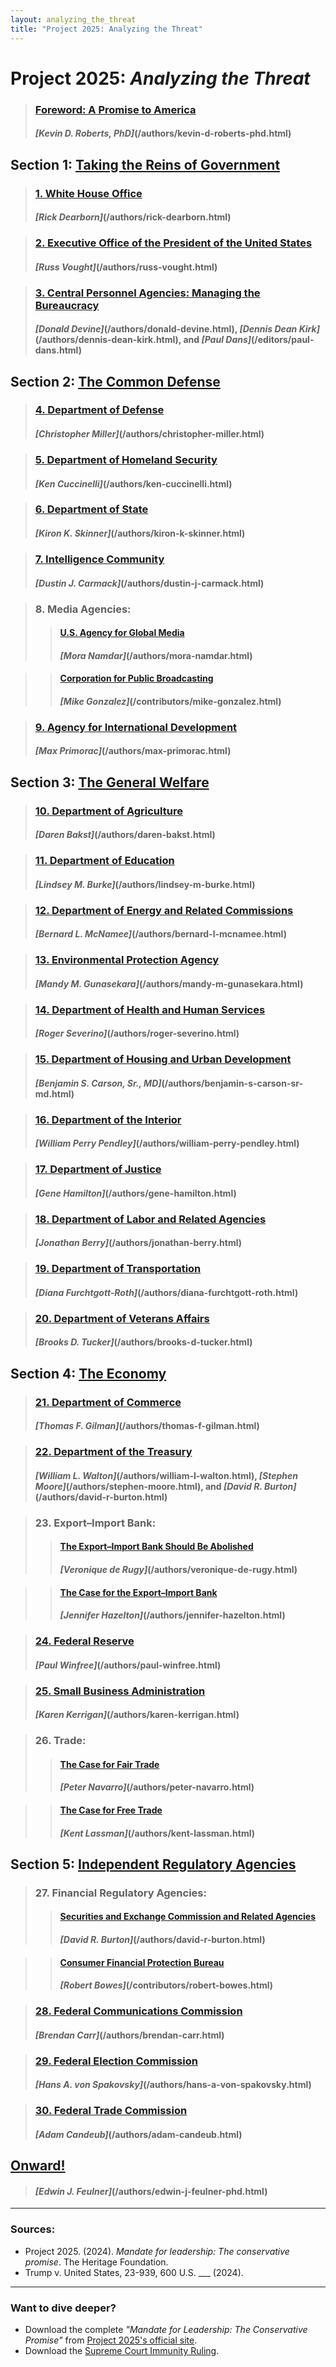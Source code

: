 ```yaml
---
layout: analyzing_the_threat
title: "Project 2025: Analyzing the Threat"
---
```


# Project 2025: *Analyzing the Threat*

> ### [Foreword: A Promise to America](/sections/foreword-a-promise-to-america.html)
> #### *[Kevin D. Roberts, PhD]*(/authors/kevin-d-roberts-phd.html)

## Section 1: [Taking the Reins of Government](/sections/taking-the-reins-of-government.html)

> ### [1. White House Office](/sections/white-house-office.html)
> #### *[Rick Dearborn]*(/authors/rick-dearborn.html)
  
> ### [2. Executive Office of the President of the United States](/sections/executive-office-of-the-president.html)
> #### *[Russ Vought]*(/authors/russ-vought.html)

> ### [3. Central Personnel Agencies: Managing the Bureaucracy](/sections/central-personnel-agencies.html)
> #### *[Donald Devine]*(/authors/donald-devine.html), *[Dennis Dean Kirk]*(/authors/dennis-dean-kirk.html), and *[Paul Dans]*(/editors/paul-dans.html)

## Section 2: [The Common Defense](/sections/the-common-defense.html)

> ### [4. Department of Defense](/sections/department-of-defense.html)
> #### *[Christopher Miller]*(/authors/christopher-miller.html)

> ### [5. Department of Homeland Security](/sections/department-of-homeland-security.html)
> #### *[Ken Cuccinelli]*(/authors/ken-cuccinelli.html)

> ### [6. Department of State](/sections/department-of-state.html)
> #### *[Kiron K. Skinner]*(/authors/kiron-k-skinner.html)

> ### [7. Intelligence Community](/sections/intelligence-community.html)
> #### *[Dustin J. Carmack]*(/authors/dustin-j-carmack.html)

> ### 8. Media Agencies:
>> #### [U.S. Agency for Global Media](/sections/us-agency-for-global-media.html)  
>> #### *[Mora Namdar]*(/authors/mora-namdar.html)
  
>> #### [Corporation for Public Broadcasting](/sections/corporation-for-public-broadcasting.html)  
>> #### *[Mike Gonzalez]*(/contributors/mike-gonzalez.html)

> ### [9. Agency for International Development](/sections/agency-for-international-development.html)  
> #### *[Max Primorac]*(/authors/max-primorac.html)

## Section 3: [The General Welfare](/sections/the-general-welfare.html)

> ### [10. Department of Agriculture](/sections/department-of-agriculture.html)  
> #### *[Daren Bakst]*(/authors/daren-bakst.html)

> ### [11. Department of Education](/sections/department-of-education.html)  
> #### *[Lindsey M. Burke]*(/authors/lindsey-m-burke.html)

> ### [12. Department of Energy and Related Commissions](/sections/department-of-energy-and-related-commissions.html)  
> #### *[Bernard L. McNamee]*(/authors/bernard-l-mcnamee.html)

> ### [13. Environmental Protection Agency](/sections/environmental-protection-agency.html)  
> #### *[Mandy M. Gunasekara]*(/authors/mandy-m-gunasekara.html)

> ### [14. Department of Health and Human Services](/sections/department-of-health-and-human-services.html)  
> #### *[Roger Severino]*(/authors/roger-severino.html)

> ### [15. Department of Housing and Urban Development](/sections/department-of-housing-and-urban-development.html)  
> #### *[Benjamin S. Carson, Sr., MD]*(/authors/benjamin-s-carson-sr-md.html)

> ### [16. Department of the Interior](/sections/department-of-the-interior.html)  
> #### *[William Perry Pendley]*(/authors/william-perry-pendley.html)

> ### [17. Department of Justice](/sections/department-of-justice.html)  
> #### *[Gene Hamilton]*(/authors/gene-hamilton.html)

> ### [18. Department of Labor and Related Agencies](/sections/department-of-labor-and-related-agencies.html)  
> #### *[Jonathan Berry]*(/authors/jonathan-berry.html)

> ### [19. Department of Transportation](/sections/department-of-transportation.html)  
> #### *[Diana Furchtgott-Roth]*(/authors/diana-furchtgott-roth.html)

> ### [20. Department of Veterans Affairs](/sections/department-of-veterans-affairs.html)  
> #### *[Brooks D. Tucker]*(/authors/brooks-d-tucker.html)

## Section 4: [The Economy](/sections/the-economy.html)

> ### [21. Department of Commerce](/sections/department-of-commerce.html)  
> #### *[Thomas F. Gilman]*(/authors/thomas-f-gilman.html)

> ### [22. Department of the Treasury](/sections/department-of-the-treasury.html)  
> #### *[William L. Walton]*(/authors/william-l-walton.html), *[Stephen Moore]*(/authors/stephen-moore.html), and *[David R. Burton]*(/authors/david-r-burton.html)

> ### 23. Export–Import Bank:
>> #### [The Export–Import Bank Should Be Abolished](/sections/export-import-bank-abolish.html)  
>> #### *[Veronique de Rugy]*(/authors/veronique-de-rugy.html)
  
>> #### [The Case for the Export–Import Bank](/sections/export-import-bank-case.html)  
>> #### *[Jennifer Hazelton]*(/authors/jennifer-hazelton.html)

> ### [24. Federal Reserve](/sections/federal-reserve.html)  
> #### *[Paul Winfree]*(/authors/paul-winfree.html)

> ### [25. Small Business Administration](/sections/small-business-administration.html)  
> #### *[Karen Kerrigan]*(/authors/karen-kerrigan.html)

> ### 26. Trade:
>> #### [The Case for Fair Trade](/sections/trade-fair-trade.html)  
>> #### *[Peter Navarro]*(/authors/peter-navarro.html)
  
>> #### [The Case for Free Trade](/sections/trade-free-trade.html)  
>> #### *[Kent Lassman]*(/authors/kent-lassman.html)

## Section 5: [Independent Regulatory Agencies](/sections/independent-regulatory-agencies.html)

> ### 27. Financial Regulatory Agencies:
>> #### [Securities and Exchange Commission and Related Agencies](/sections/financial-regulatory-agencies-sec.html)  
>> #### *[David R. Burton]*(/authors/david-r-burton.html)
  
>> #### [Consumer Financial Protection Bureau](/sections/financial-regulatory-agencies-cfpb.html)  
>> #### *[Robert Bowes]*(/contributors/robert-bowes.html)

> ### [28. Federal Communications Commission](/sections/federal-communications-commission.html)  
> #### *[Brendan Carr]*(/authors/brendan-carr.html)

> ### [29. Federal Election Commission](/sections/federal-election-commission.html)  
> #### *[Hans A. von Spakovsky]*(/authors/hans-a-von-spakovsky.html)

> ### [30. Federal Trade Commission](/sections/federal-trade-commission.html)  
> #### *[Adam Candeub]*(/authors/adam-candeub.html)

## [Onward!](/sections/onward.html)
> #### *[Edwin J. Feulner]*(/authors/edwin-j-feulner-phd.html)

---

### Sources:
- Project 2025. (2024). *Mandate for leadership: The conservative promise*. The Heritage Foundation.
- Trump v. United States, 23-939, 600 U.S. ___ (2024).

---

### Want to dive deeper?
- Download the complete *"Mandate for Leadership: The Conservative Promise"* from [Project 2025's official site](https://www.project2025.org/playbook/).
- Download the [Supreme Court Immunity Ruling](https://www.google.com/url?sa=t&source=web&rct=j&opi=89978449&url=https://www.supremecourt.gov/opinions/23pdf/23-939_e2pg.pdf&ved=2ahUKEwjSpLaIwZSIAxWdQzABHdzvIOIQFnoECCAQAQ&usg=AOvVaw3HuY7eG54ooFvHOx3vdtxI).
